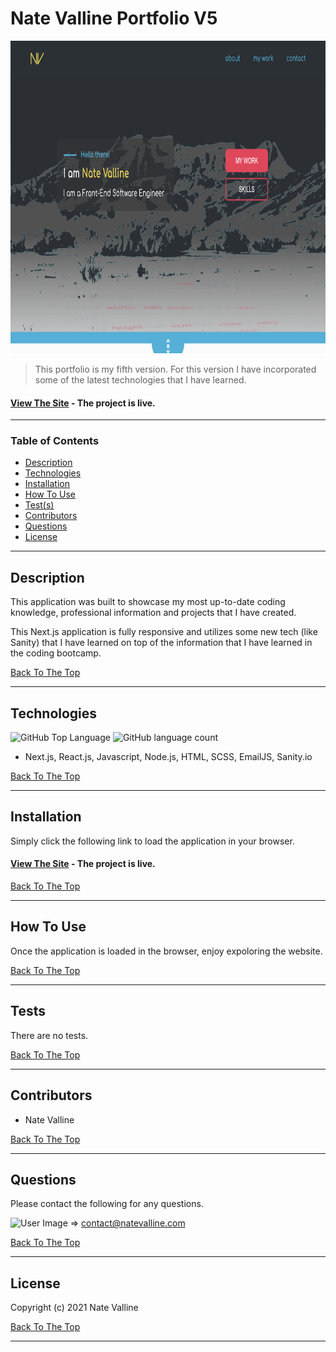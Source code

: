 # Nate Valline Portfolio V5

<img src="./git_img/portfolio-screenshot.png" alt="Portfolio Screenshot" height="500px">

> This portfolio is my fifth version. For this version I have incorporated some of the latest technologies that I have learned.

#### [View The Site](https://natevalline.com) - The project is live.

---

### Table of Contents

- [Description](#description)
- [Technologies](#technologies)
- [Installation](#installation)
- [How To Use](#how-to-use)
- [Test(s)](#tests)
- [Contributors](#contributors)
- [Questions](#questions)
- [License](#license)

---

## Description

This application was built to showcase my most up-to-date coding knowledge, professional information and projects that I have created.

This Next.js application is fully responsive and utilizes some new tech (like Sanity) that I have learned on top of the information that I have learned in the coding bootcamp.

[Back To The Top](#project-name)

---

## Technologies

![GitHub Top Language](https://img.shields.io/github/languages/top/nvalline/portfolio-v5) ![GitHub language count](https://img.shields.io/github/languages/count/nvalline/portfolio-v5)

- Next.js, React.js, Javascript, Node.js, HTML, SCSS, EmailJS, Sanity.io

[Back To The Top](#project-name)

---

## Installation

Simply click the following link to load the application in your browser.

#### [View The Site](https://natevalline.com/) - The project is live.

[Back To The Top](#project-name)

---

## How To Use

Once the application is loaded in the browser, enjoy expoloring the website.

[Back To The Top](#project-name)

---

## Tests

There are no tests.

[Back To The Top](#project-name)

---

## Contributors

- Nate Valline

[Back To The Top](#project-name)

---

## Questions

Please contact the following for any questions.

<img src="https://avatars3.githubusercontent.com/u/58278138?v=4" alt="User Image" width="35px"> => contact@natevalline.com

[Back To The Top](#project-name)

---

## License

Copyright (c) 2021 Nate Valline

[Back To The Top](#project-name)

---
